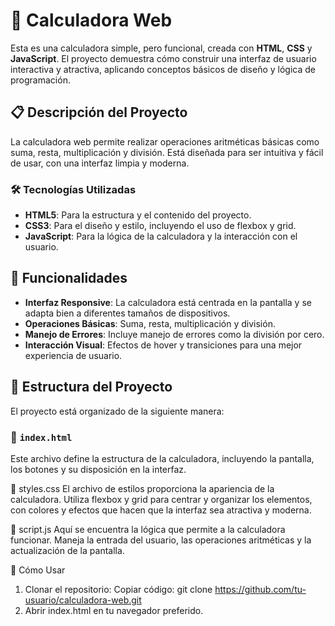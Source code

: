 # 🧮 Calculadora Web

Esta es una calculadora simple, pero funcional, creada con **HTML**, **CSS** y **JavaScript**. El proyecto demuestra cómo construir una interfaz de usuario interactiva y atractiva, aplicando conceptos básicos de diseño y lógica de programación.

## 📋 Descripción del Proyecto

La calculadora web permite realizar operaciones aritméticas básicas como suma, resta, multiplicación y división. Está diseñada para ser intuitiva y fácil de usar, con una interfaz limpia y moderna.

### 🛠️ Tecnologías Utilizadas

- **HTML5**: Para la estructura y el contenido del proyecto.
- **CSS3**: Para el diseño y estilo, incluyendo el uso de flexbox y grid.
- **JavaScript**: Para la lógica de la calculadora y la interacción con el usuario.

## 🚀 Funcionalidades

- **Interfaz Responsive**: La calculadora está centrada en la pantalla y se adapta bien a diferentes tamaños de dispositivos.
- **Operaciones Básicas**: Suma, resta, multiplicación y división.
- **Manejo de Errores**: Incluye manejo de errores como la división por cero.
- **Interacción Visual**: Efectos de hover y transiciones para una mejor experiencia de usuario.

## 📂 Estructura del Proyecto

El proyecto está organizado de la siguiente manera:


### 🔖 `index.html`

Este archivo define la estructura de la calculadora, incluyendo la pantalla, los botones y su disposición en la interfaz.

🎨 styles.css
El archivo de estilos proporciona la apariencia de la calculadora. Utiliza flexbox y grid para centrar y organizar los elementos, con colores y efectos que hacen que la interfaz sea atractiva y moderna.

🧠 script.js
Aquí se encuentra la lógica que permite a la calculadora funcionar. Maneja la entrada del usuario, las operaciones aritméticas y la actualización de la pantalla.

🎯 Cómo Usar
1. Clonar el repositorio:
Copiar código: git clone https://github.com/tu-usuario/calculadora-web.git
2. Abrir index.html en tu navegador preferido.
